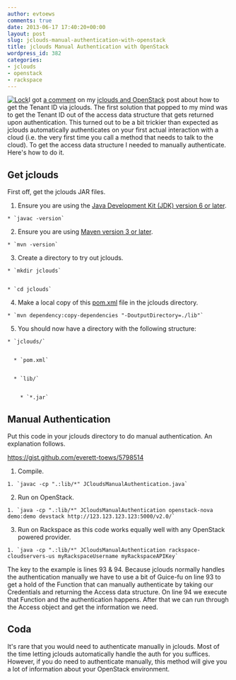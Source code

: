 ```yaml
---
author: evtoews
comments: true
date: 2013-06-17 17:40:20+00:00
layout: post
slug: jclouds-manual-authentication-with-openstack
title: jclouds Manual Authentication with OpenStack
wordpress_id: 382
categories:
- jclouds
- openstack
- rackspace
---
```


[![Lock](http://phymata.files.wordpress.com/2013/06/old-lock.jpg)](http://phymata.files.wordpress.com/2013/06/old-lock.jpg)I got [a comment](http://blog.phymata.com/2012/09/04/jclouds-and-openstack/comment-page-1/#comment-1657) on my [jclouds and OpenStack](http://blog.phymata.com/2012/09/04/jclouds-and-openstack) post about how to get the Tenant ID via jclouds. The first solution that popped to my mind was to get the Tenant ID out of the access data structure that gets returned upon authentication. This turned out to be a bit trickier than expected as jclouds automatically authenticates on your first actual interaction with a cloud (i.e. the very first time you call a method that needs to talk to the cloud). To get the access data structure I needed to manually authenticate. Here's how to do it.


## Get jclouds


First off, get the jclouds JAR files.



	
  1. Ensure you are using the [Java Development Kit (JDK) version 6 or later](http://www.oracle.com/technetwork/java/javase/downloads/index.html).

	
    * `javac -version`




	
  2. Ensure you are using [Maven version 3 or later](http://maven.apache.org/guides/getting-started/maven-in-five-minutes.html).

	
    * `mvn -version`




	
  3. Create a directory to try out jclouds.

	
    * `mkdir jclouds`

	
    * `cd jclouds`




	
  4. Make a local copy of this [pom.xml](https://gist.github.com/everett-toews/5798488) file in the jclouds directory.

	
    * `mvn dependency:copy-dependencies "-DoutputDirectory=./lib"`




	
  5. You should now have a directory with the following structure:

	
    * `jclouds/`

	
      * `pom.xml`

	
      * `lib/`

	
        * `*.jar`













## Manual Authentication


Put this code in your jclouds directory to do manual authentication. An explanation follows.

https://gist.github.com/everett-toews/5798514



	
  1. Compile.

	
    1. `javac -cp ".:lib/*" JCloudsManualAuthentication.java`




	
  2. Run on OpenStack.

	
    1. `java -cp ".:lib/*" JCloudsManualAuthentication openstack-nova demo:demo devstack http://123.123.123.123:5000/v2.0/`




	
  3. Run on Rackspace as this code works equally well with any OpenStack powered provider.

	
    1. `java -cp ".:lib/*" JCloudsManualAuthentication rackspace-cloudservers-us myRackspaceUsername myRackspaceAPIKey`





The key to the example is lines 93 & 94. Because jclouds normally handles the authentication manually we have to use a bit of Guice-fu on line 93 to get a hold of the Function that can manually authenticate by taking our Credentials and returning the Access data structure. On line 94 we execute that Function and the authentication happens. After that we can run through the Access object and get the information we need.


## Coda


It's rare that you would need to authenticate manually in jclouds. Most of the time letting jclouds automatically handle the auth for you suffices. However, if you do need to authenticate manually, this method will give you a lot of information about your OpenStack environment.
